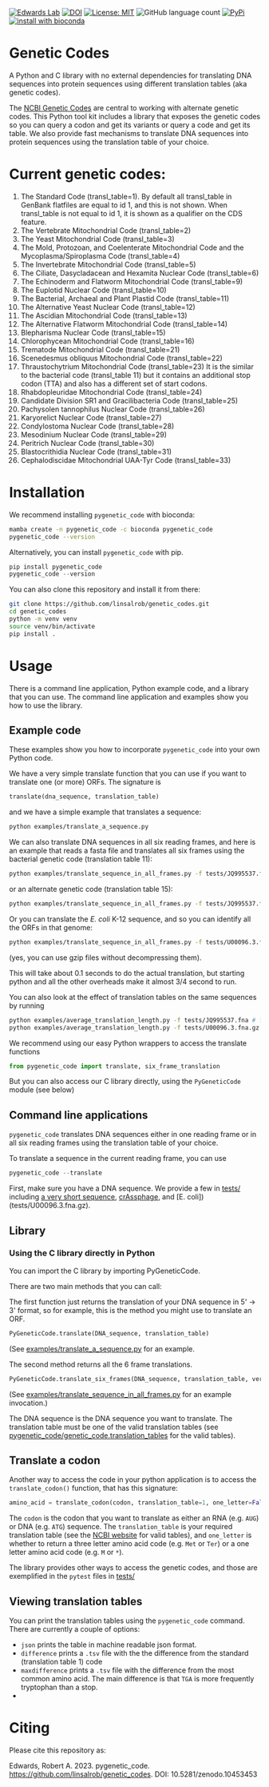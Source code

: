 [![Edwards Lab](https://img.shields.io/badge/Bioinformatics-EdwardsLab-03A9F4)](https://edwards.flinders.edu.au)
[![DOI](https://www.zenodo.org/badge/60999054.svg)](https://www.zenodo.org/badge/latestdoi/60999054)
[![License: MIT](https://img.shields.io/badge/License-MIT-yellow.svg)](https://opensource.org/licenses/MIT)
![GitHub language count](https://img.shields.io/github/languages/count/linsalrob/genetic_codes)
[![PyPi](https://img.shields.io/pypi/pyversions/pygenetic-code?label=PyPi%20Versions)](https://pypi.org/project/pygenetic-code/)
[![install with bioconda](https://img.shields.io/badge/install%20with-bioconda-brightgreen.svg?style=flat)](http://bioconda.github.io/recipes/pygenetic_code/README.html)

# Genetic Codes

A Python and C library with no external dependencies for translating DNA sequences into protein sequences using different translation tables (aka genetic codes).

The [NCBI Genetic Codes](https://www.ncbi.nlm.nih.gov/Taxonomy/Utils/wprintgc.cgi?chapter=tgencodes#SG1) are central to working with alternate genetic codes. This Python tool kit includes a library that exposes the genetic codes so you can query a codon and get its variants or query a code and get its table. We also provide fast mechanisms to translate DNA sequences into protein sequences using the translation table of your choice.

# Current genetic codes:
1. The Standard Code (transl_table=1). By default all transl_table in GenBank flatfiles are equal to id 1, and this is not shown. When transl_table is not equal to id 1, it is shown as a qualifier on the CDS feature.
2. The Vertebrate Mitochondrial Code (transl_table=2)
3. The Yeast Mitochondrial Code (transl_table=3)
4. The Mold, Protozoan, and Coelenterate Mitochondrial Code and the Mycoplasma/Spiroplasma Code (transl_table=4)
5. The Invertebrate Mitochondrial Code (transl_table=5)
6. The Ciliate, Dasycladacean and Hexamita Nuclear Code (transl_table=6)
9. The Echinoderm and Flatworm Mitochondrial Code (transl_table=9)
10. The Euplotid Nuclear Code (transl_table=10)
11. The Bacterial, Archaeal and Plant Plastid Code (transl_table=11)
12. The Alternative Yeast Nuclear Code (transl_table=12)
13. The Ascidian Mitochondrial Code (transl_table=13)
14. The Alternative Flatworm Mitochondrial Code (transl_table=14)
15. Blepharisma Nuclear Code (transl_table=15)
16. Chlorophycean Mitochondrial Code (transl_table=16)
21. Trematode Mitochondrial Code (transl_table=21)
22. Scenedesmus obliquus Mitochondrial Code (transl_table=22)
23. Thraustochytrium Mitochondrial Code (transl_table=23)
It is the similar to the bacterial code (transl_table 11) but it contains an additional stop codon (TTA) and also has a different set of start codons.
24. Rhabdopleuridae Mitochondrial Code (transl_table=24)
25. Candidate Division SR1 and Gracilibacteria Code (transl_table=25)
26. Pachysolen tannophilus Nuclear Code (transl_table=26)
27. Karyorelict Nuclear Code (transl_table=27)
28. Condylostoma Nuclear Code (transl_table=28)
29. Mesodinium Nuclear Code (transl_table=29)
30. Peritrich Nuclear Code (transl_table=30)
31. Blastocrithidia Nuclear Code (transl_table=31)
33. Cephalodiscidae Mitochondrial UAA-Tyr Code (transl_table=33)

# Installation

We recommend installing `pygenetic_code` with bioconda:

```bash
mamba create -n pygenetic_code -c bioconda pygenetic_code
pygenetic_code --version
```

Alternatively, you can install `pygenetic_code` with pip.

```python
pip install pygenetic_code
pygenetic_code --version
```

You can also clone this repository and install it from there:

```bash
git clone https://github.com/linsalrob/genetic_codes.git
cd genetic_codes
python -m venv venv
source venv/bin/activate
pip install .
```

# Usage

There is a command line application, Python example code, and a library that you can use. The command line application and examples show you how to use the library.

## Example code

These examples show you how to incorporate `pygenetic_code` into your own Python code. 

We have a very simple translate function that you can use if you want to translate one (or more) ORFs. The signature is

```python
translate(dna_sequence, translation_table)
```

and we have a simple example that translates a sequence:

```bash
python examples/translate_a_sequence.py
```

We can also translate DNA sequences in all six reading frames, and here is an example that reads a fasta file and translates all six frames using the bacterial genetic code (translation table 11):

```bash
python examples/translate_sequence_in_all_frames.py -f tests/JQ995537.fna -t 11
```

or an alternate genetic code (translation table 15):

```bash
python examples/translate_sequence_in_all_frames.py -f tests/JQ995537.fna -t 15
```

Or you can translate the _E. coli_ K-12 sequence, and so you can identify all the ORFs in that genome:

```bash
python examples/translate_sequence_in_all_frames.py -f tests/U00096.3.fna.gz -t 11
```

(yes, you can use gzip files without decompressing them). 

This will take about 0.1 seconds to do the actual translation, but starting python and all the other overheads make it almost 3/4 second to run.

You can also look at the effect of translation tables on the same sequences by running 

```bash
python examples/average_translation_length.py -f tests/JQ995537.fna # for crassphage
python examples/average_translation_length.py -f tests/U00096.3.fna.gz # for E. coli K-12
```

We recommend using our easy Python wrappers to access the translate functions

```python
from pygenetic_code import translate, six_frame_translation
```

But you can also access our C library directly, using the `PyGeneticCode` module (see below)


## Command line applications

`pygenetic_code` translates DNA sequences either in one reading frame or in all six reading frames using the translation table of your choice.

To translate a sequence in the current reading frame, you can use

```python
pygenetic_code --translate 
```


First, make sure you have a DNA sequence. We provide a few in [tests/](tests/) including [a very short sequence](tests/seq.fasta), [crAssphage](tests/JQ995537.fna), and [E. coli])(tests/U00096.3.fna.gz). 

## Library

### Using the C library directly in Python

You can import the C library by importing PyGeneticCode. 

There are two main methods that you can call:

The first function just returns the translation of your DNA sequence in 5' -&gt; 3' format, so for example, this is the method you might use to translate an ORF.

```python
PyGeneticCode.translate(DNA_sequence, translation_table)
```

(See [examples/translate_a_sequence.py](examples/translate_a_sequence.py_) for an example.

The second method returns all the 6 frame translations.

```python
PyGeneticCode.translate_six_frames(DNA_sequence, translation_table, verbose)
```

(See [examples/translate_sequence_in_all_frames.py](examples/translate_sequence_in_all_frames.py) for an example invocation.)

The DNA sequence is the DNA sequence you want to translate. The translation table must be one of the valid translation tables (see [pygenetic_code/genetic_code.translation_tables](pygenetic_code/genetic_code.translation_tables) for the valid tables).

## Translate a codon

Another way to access the code in your python application is to access the `translate_codon()` function, that has this signature:

```python
amino_acid = translate_codon(codon, translation_table=1, one_letter=False)
```

The `codon` is the codon that you want to translate as either an RNA (e.g. `AUG`) or DNA (e.g. `ATG`) sequence. The `translation_table` is your required translation table (see the [NCBI website](https://www.ncbi.nlm.nih.gov/Taxonomy/Utils/wprintgc.cgi?chapter=tgencodes#SG1) for valid tables), and `one_letter` is whether to return a three letter amino acid code (e.g. `Met` or `Ter`) or a one letter amino acid code (e.g. `M` or `*`).

The library provides other ways to access the genetic codes, and those are exemplified in the `pytest` files in [tests/](tests)


## Viewing translation tables

You can print the translation tables using the `pygenetic_code` command. There are currently a couple of options:

   - `json` prints the table in machine readable json format.
   - `difference` prints a `.tsv` file with the the difference from the standard (translation table 1) code
   - `maxdifference` prints a `.tsv` file with the difference from the most common amino acid. The main difference is that `TGA` is more frequently tryptophan than a stop.
   - 
# Citing

Please cite this repository as:

Edwards, Robert A. 2023. pygenetic_code. https://github.com/linsalrob/genetic_codes. DOI: 10.5281/zenodo.10453453
